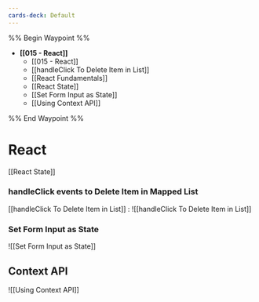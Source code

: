 ```yaml
---
cards-deck: Default
---
```


%% Begin Waypoint %%
- **[[015 - React]]**
	- [[015 - React]]
	- [[handleClick To Delete Item in List]]
	- [[React Fundamentals]]
	- [[React State]]
	- [[Set Form Input as State]]
	- [[Using Context API]]

%% End Waypoint %%



# React


[[React State]]

### handleClick events to Delete Item in Mapped List

[[handleClick To Delete Item in List]]  :
![[handleClick To Delete Item in List]]



### Set Form Input as State
![[Set Form Input as State]]

## Context API
![[Using Context API]]
